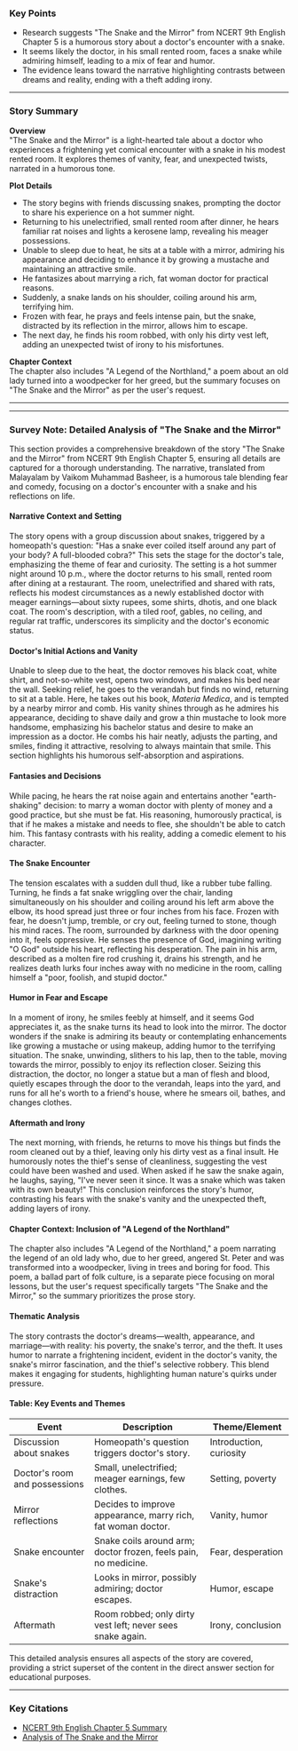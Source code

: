 ### Key Points

- Research suggests "The Snake and the Mirror" from NCERT 9th English Chapter 5 is a humorous story about a doctor's encounter with a snake.
- It seems likely the doctor, in his small rented room, faces a snake while admiring himself, leading to a mix of fear and humor.
- The evidence leans toward the narrative highlighting contrasts between dreams and reality, ending with a theft adding irony.

---

### Story Summary

**Overview**  
"The Snake and the Mirror" is a light-hearted tale about a doctor who experiences a frightening yet comical encounter with a snake in his modest rented room. It explores themes of vanity, fear, and unexpected twists, narrated in a humorous tone.

**Plot Details**

- The story begins with friends discussing snakes, prompting the doctor to share his experience on a hot summer night.
- Returning to his unelectrified, small rented room after dinner, he hears familiar rat noises and lights a kerosene lamp, revealing his meager possessions.
- Unable to sleep due to heat, he sits at a table with a mirror, admiring his appearance and deciding to enhance it by growing a mustache and maintaining an attractive smile.
- He fantasizes about marrying a rich, fat woman doctor for practical reasons.
- Suddenly, a snake lands on his shoulder, coiling around his arm, terrifying him.
- Frozen with fear, he prays and feels intense pain, but the snake, distracted by its reflection in the mirror, allows him to escape.
- The next day, he finds his room robbed, with only his dirty vest left, adding an unexpected twist of irony to his misfortunes.

**Chapter Context**  
The chapter also includes "A Legend of the Northland," a poem about an old lady turned into a woodpecker for her greed, but the summary focuses on "The Snake and the Mirror" as per the user's request.

---

---

### Survey Note: Detailed Analysis of "The Snake and the Mirror"

This section provides a comprehensive breakdown of the story "The Snake and the Mirror" from NCERT 9th English Chapter 5, ensuring all details are captured for a thorough understanding. The narrative, translated from Malayalam by Vaikom Muhammad Basheer, is a humorous tale blending fear and comedy, focusing on a doctor's encounter with a snake and his reflections on life.

#### Narrative Context and Setting

The story opens with a group discussion about snakes, triggered by a homeopath's question: "Has a snake ever coiled itself around any part of your body? A full-blooded cobra?" This sets the stage for the doctor's tale, emphasizing the theme of fear and curiosity. The setting is a hot summer night around 10 p.m., where the doctor returns to his small, rented room after dining at a restaurant. The room, unelectrified and shared with rats, reflects his modest circumstances as a newly established doctor with meager earnings—about sixty rupees, some shirts, dhotis, and one black coat. The room's description, with a tiled roof, gables, no ceiling, and regular rat traffic, underscores its simplicity and the doctor's economic status.

#### Doctor's Initial Actions and Vanity

Unable to sleep due to the heat, the doctor removes his black coat, white shirt, and not-so-white vest, opens two windows, and makes his bed near the wall. Seeking relief, he goes to the verandah but finds no wind, returning to sit at a table. Here, he takes out his book, _Materia Medica_, and is tempted by a nearby mirror and comb. His vanity shines through as he admires his appearance, deciding to shave daily and grow a thin mustache to look more handsome, emphasizing his bachelor status and desire to make an impression as a doctor. He combs his hair neatly, adjusts the parting, and smiles, finding it attractive, resolving to always maintain that smile. This section highlights his humorous self-absorption and aspirations.

#### Fantasies and Decisions

While pacing, he hears the rat noise again and entertains another "earth-shaking" decision: to marry a woman doctor with plenty of money and a good practice, but she must be fat. His reasoning, humorously practical, is that if he makes a mistake and needs to flee, she shouldn't be able to catch him. This fantasy contrasts with his reality, adding a comedic element to his character.

#### The Snake Encounter

The tension escalates with a sudden dull thud, like a rubber tube falling. Turning, he finds a fat snake wriggling over the chair, landing simultaneously on his shoulder and coiling around his left arm above the elbow, its hood spread just three or four inches from his face. Frozen with fear, he doesn't jump, tremble, or cry out, feeling turned to stone, though his mind races. The room, surrounded by darkness with the door opening into it, feels oppressive. He senses the presence of God, imagining writing "O God" outside his heart, reflecting his desperation. The pain in his arm, described as a molten fire rod crushing it, drains his strength, and he realizes death lurks four inches away with no medicine in the room, calling himself a "poor, foolish, and stupid doctor."

#### Humor in Fear and Escape

In a moment of irony, he smiles feebly at himself, and it seems God appreciates it, as the snake turns its head to look into the mirror. The doctor wonders if the snake is admiring its beauty or contemplating enhancements like growing a mustache or using makeup, adding humor to the terrifying situation. The snake, unwinding, slithers to his lap, then to the table, moving towards the mirror, possibly to enjoy its reflection closer. Seizing this distraction, the doctor, no longer a statue but a man of flesh and blood, quietly escapes through the door to the verandah, leaps into the yard, and runs for all he's worth to a friend's house, where he smears oil, bathes, and changes clothes.

#### Aftermath and Irony

The next morning, with friends, he returns to move his things but finds the room cleaned out by a thief, leaving only his dirty vest as a final insult. He humorously notes the thief's sense of cleanliness, suggesting the vest could have been washed and used. When asked if he saw the snake again, he laughs, saying, "I've never seen it since. It was a snake which was taken with its own beauty!" This conclusion reinforces the story's humor, contrasting his fears with the snake's vanity and the unexpected theft, adding layers of irony.

#### Chapter Context: Inclusion of "A Legend of the Northland"

The chapter also includes "A Legend of the Northland," a poem narrating the legend of an old lady who, due to her greed, angered St. Peter and was transformed into a woodpecker, living in trees and boring for food. This poem, a ballad part of folk culture, is a separate piece focusing on moral lessons, but the user's request specifically targets "The Snake and the Mirror," so the summary prioritizes the prose story.

#### Thematic Analysis

The story contrasts the doctor's dreams—wealth, appearance, and marriage—with reality: his poverty, the snake's terror, and the theft. It uses humor to narrate a frightening incident, evident in the doctor's vanity, the snake's mirror fascination, and the thief's selective robbery. This blend makes it engaging for students, highlighting human nature's quirks under pressure.

#### Table: Key Events and Themes

| **Event**                     | **Description**                                                 | **Theme/Element**       |
| ----------------------------- | --------------------------------------------------------------- | ----------------------- |
| Discussion about snakes       | Homeopath's question triggers doctor's story.                   | Introduction, curiosity |
| Doctor's room and possessions | Small, unelectrified; meager earnings, few clothes.             | Setting, poverty        |
| Mirror reflections            | Decides to improve appearance, marry rich, fat woman doctor.    | Vanity, humor           |
| Snake encounter               | Snake coils around arm; doctor frozen, feels pain, no medicine. | Fear, desperation       |
| Snake's distraction           | Looks in mirror, possibly admiring; doctor escapes.             | Humor, escape           |
| Aftermath                     | Room robbed; only dirty vest left; never sees snake again.      | Irony, conclusion       |

This detailed analysis ensures all aspects of the story are covered, providing a strict superset of the content in the direct answer section for educational purposes.

---

### Key Citations

- [NCERT 9th English Chapter 5 Summary](https://ncert.nic.in/textbook/pdf/keps1.pdf)
- [Analysis of The Snake and the Mirror](https://www.learncbse.in/ncert-solutions-for-class-9-english-beehive-the-snake-and-the-mirror/)

